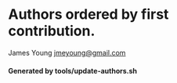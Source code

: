 # Authors ordered by first contribution.

James Young <jmeyoung@gmail.com>

#### Generated by tools/update-authors.sh
